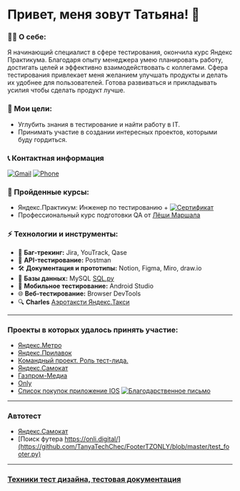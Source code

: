 # Привет, меня зовут Татьяна! 👋  

### 👩‍💻 О себе:
Я начинающий специалист в сфере тестирования, окончила курс Яндекс Практикума. Благодаря опыту менеджера умею планировать работу, достигать целей и эффективно взаимодействовать с коллегами.
Сфера тестирования привлекает меня желанием улучшать продукты и делать их удобнее для пользователей. Готова развиваться и прикладывать усилия чтобы сделать продукт лучше.

### 🚀 Мои цели:  
- Углубить знания в тестирование и найти работу в IT.  
- Принимать участие в создании интересных проектов, которыми буду гордиться.

### 📞 Контактная информация
[![Gmail](https://img.shields.io/badge/Email-tastakhovafreel29%40gmail.com-red)](mailto:tastakhova27@mail.ru)
[![Phone](https://img.shields.io/badge/Телефон-8%20995--880--39--19-brightgreen)](#)

### 📜 Пройденные курсы:
- Яндекс.Практикум: Инженер по тестированию + [![Сертификат](https://img.shields.io/badge/Сертификат-green?style=for-the-badge)](https://drive.google.com/file/d/16U35u1N4hzjNJnvnaiNTQLHTGnfr14Nl/view?usp=sharing)  
- Профессиональный курс подготовки QA от [Лëши Маршала](https://youtube.com/playlist?list=PLZqgWWF4O-zg03RGSZ2GpHLE3BmO8bjKo&si=UeepS-MDeyJedaVQ)

### ⚡ Технологии и инструменты:
- 🐞 **Баг-трекинг:** Jira, YouTrack, Qase  
- 🔌 **API-тестирование:** Postman  
- 🛠️ **Документация и прототипы:** Notion, Figma, Miro, draw.io  
- 📄 **Базы данных:** MySQL [SQL.py](https://github.com/TanyaTechChec/Yandex_Diplom/blob/6e7b01d69bf01255e4c550bc976c17a67d4d12b7/SQL.py)  
- 📱 **Мобильное тестирование:** Android Studio  
- 🌐 **Веб-тестирование:** Browser DevTools
- 🔍 **Charles** [Аэротаксти Яндекс.Такси](https://drive.google.com/drive/folders/11T-_mYdBPzgZ0XPZn_4UYC0K8p3yCMcc?usp=drive_link)
---
### Проекты в которых удалось принять участие:
- [Яндекс.Метро](https://github.com/TanyaTechChec/-Yandex.Metro-/blob/f9f3b60c64e23021e0045610fb413c5414f2a732/README.md)
- [Яндекс.Прилавок](https://github.com/TanyaTechChec/-Yandex.-/blob/65aeb3f0fd97104adbdd9dcff5773004c656a1f5/README.md)
- [Командный проект. Роль тест-лида.](https://github.com/TanyaTechChec/-Team-project-/blob/772aa6c7c9eeb5d832b2a52d6f164f7184f3e44c/README.md)
- [Яндекс.Самокат](https://github.com/TanyaTechChec/Yandex_Diplom/blob/6e7b01d69bf01255e4c550bc976c17a67d4d12b7/README.md)
- [Газпром-Медиа](https://github.com/TanyaTechChec/-GazpromMedia-/blob/f98d1ebb60300a35e4fe4f64d9c096e819cedec1/README.md)
- [Only](https://github.com/TanyaTechChec/-ONLY-/blob/3a2d779916e90186e53aad66a63b6d85d7099041/README.md)
- [Список покупок приложение IOS](https://github.com/TanyaTechChec/Shopping-List/blob/c0e47f5617968e386c32a2210aa9a10a6416c0e3/README.md) [![Благодарственное письмо](https://drive.google.com/uc?id=1n61rGHtIr812JSXUaCwtz5tn0VZtHaDz)](https://drive.google.com/file/d/1n61rGHtIr812JSXUaCwtz5tn0VZtHaDz/view?usp=sharing)

---
### Автотест
- [Яндекс.Самокат](https://github.com/TanyaTechChec/Yandex_Diplom/tree/b416d0b22928ec8ecb6646c2a6a8e6a0e5f5f483/tests)
- [Поиск футера https://onli.digital/](https://github.com/TanyaTechChec/FooterTZONLY/blob/master/test_footer.py)
---
### [Техники тест дизайна, тестовая документация](https://github.com/TanyaTechChec/Portfolio/blob/e5af964cf8519d09d4e79c806b34c5019e08c1b3/README.md)
